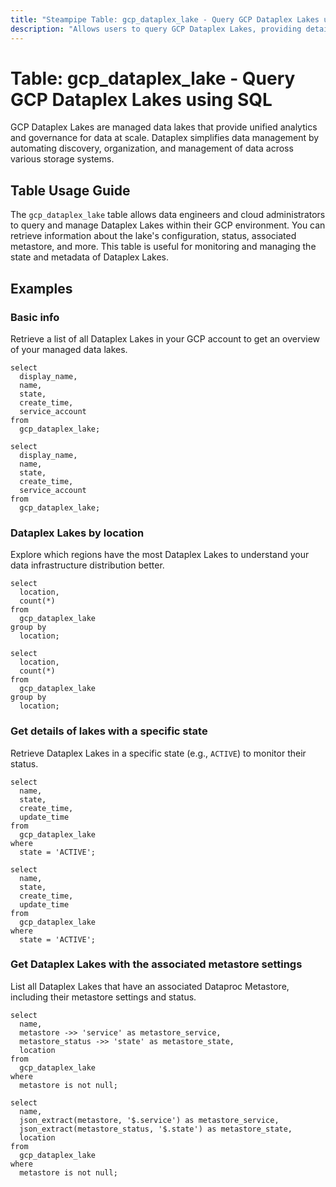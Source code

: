 ```yaml
---
title: "Steampipe Table: gcp_dataplex_lake - Query GCP Dataplex Lakes using SQL"
description: "Allows users to query GCP Dataplex Lakes, providing detailed information about each lake's configuration, status, and metadata."
---
```


# Table: gcp_dataplex_lake - Query GCP Dataplex Lakes using SQL

GCP Dataplex Lakes are managed data lakes that provide unified analytics and governance for data at scale. Dataplex simplifies data management by automating discovery, organization, and management of data across various storage systems.

## Table Usage Guide

The `gcp_dataplex_lake` table allows data engineers and cloud administrators to query and manage Dataplex Lakes within their GCP environment. You can retrieve information about the lake's configuration, status, associated metastore, and more. This table is useful for monitoring and managing the state and metadata of Dataplex Lakes.

## Examples

### Basic info
Retrieve a list of all Dataplex Lakes in your GCP account to get an overview of your managed data lakes.

```sql+postgres
select
  display_name,
  name,
  state,
  create_time,
  service_account
from
  gcp_dataplex_lake;
```

```sql+sqlite
select
  display_name,
  name,
  state,
  create_time,
  service_account
from
  gcp_dataplex_lake;
```

### Dataplex Lakes by location
Explore which regions have the most Dataplex Lakes to understand your data infrastructure distribution better.

```sql+postgres
select
  location,
  count(*)
from
  gcp_dataplex_lake
group by
  location;
```

```sql+sqlite
select
  location,
  count(*)
from
  gcp_dataplex_lake
group by
  location;
```

### Get details of lakes with a specific state
Retrieve Dataplex Lakes in a specific state (e.g., `ACTIVE`) to monitor their status.

```sql+postgres
select
  name,
  state,
  create_time,
  update_time
from
  gcp_dataplex_lake
where
  state = 'ACTIVE';
```

```sql+sqlite
select
  name,
  state,
  create_time,
  update_time
from
  gcp_dataplex_lake
where
  state = 'ACTIVE';
```

### Get Dataplex Lakes with the associated metastore settings
List all Dataplex Lakes that have an associated Dataproc Metastore, including their metastore settings and status.

```sql+postgres
select
  name,
  metastore ->> 'service' as metastore_service,
  metastore_status ->> 'state' as metastore_state,
  location
from
  gcp_dataplex_lake
where
  metastore is not null;
```

```sql+sqlite
select
  name,
  json_extract(metastore, '$.service') as metastore_service,
  json_extract(metastore_status, '$.state') as metastore_state,
  location
from
  gcp_dataplex_lake
where
  metastore is not null;
```
